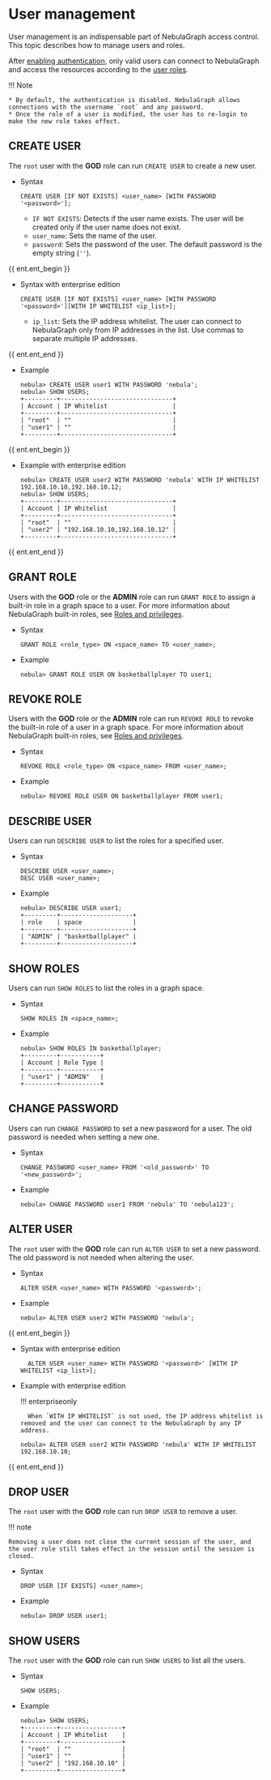 # User management

User management is an indispensable part of NebulaGraph access control. This topic describes how to manage users and roles.

After [enabling authentication](1.authentication.md), only valid users can connect to NebulaGraph and access the resources according to the [user roles](3.role-list.md).

!!! Note

    * By default, the authentication is disabled. NebulaGraph allows connections with the username `root` and any password.
    * Once the role of a user is modified, the user has to re-login to make the new role takes effect.


## CREATE USER

The `root` user with the **GOD** role can run `CREATE USER` to create a new user.

- Syntax

  ```ngql
  CREATE USER [IF NOT EXISTS] <user_name> [WITH PASSWORD '<password>'];
  ```

  - `IF NOT EXISTS`: Detects if the user name exists. The user will be created only if the user name does not exist.
  - `user_name`: Sets the name of the user.
  - `password`: Sets the password of the user. The default password is the empty string (`''`).

{{ ent.ent_begin }}
- Syntax with enterprise edition

  ```ngql
  CREATE USER [IF NOT EXISTS] <user_name> [WITH PASSWORD '<password>'][WITH IP WHITELIST <ip_list>];
  ```
  - `ip_list`: Sets the IP address whitelist. The user can connect to NebulaGraph only from IP addresses in the list. Use commas to separate multiple IP addresses.

{{ ent.ent_end }}

- Example

  ```ngql
  nebula> CREATE USER user1 WITH PASSWORD 'nebula';
  nebula> SHOW USERS;
  +---------+-------------------------------+
  | Account | IP Whitelist                  |
  +---------+-------------------------------+
  | "root"  | ""                            |
  | "user1" | ""                            |
  +---------+-------------------------------+
  ```

{{ ent.ent_begin }}
- Example with enterprise edition

  ```ngql
  nebula> CREATE USER user2 WITH PASSWORD 'nebula' WITH IP WHITELIST 192.168.10.10,192.168.10.12;
  nebula> SHOW USERS;
  +---------+-------------------------------+
  | Account | IP Whitelist                  |
  +---------+-------------------------------+
  | "root"  | ""                            |
  | "user2" | "192.168.10.10,192.168.10.12" |
  +---------+-------------------------------+
  ```
{{ ent.ent_end }}

## GRANT ROLE

Users with the **GOD** role or the **ADMIN** role can run `GRANT ROLE` to assign a built-in role in a graph space to a user. For more information about NebulaGraph built-in roles, see [Roles and privileges](3.role-list.md).

* Syntax

  ```ngql
  GRANT ROLE <role_type> ON <space_name> TO <user_name>;
  ```

* Example

  ```ngql
  nebula> GRANT ROLE USER ON basketballplayer TO user1;
  ```

## REVOKE ROLE

Users with the **GOD** role or the **ADMIN** role can run `REVOKE ROLE` to revoke the built-in role of a user in a graph space. For more information about NebulaGraph built-in roles, see [Roles and privileges](3.role-list.md).

* Syntax

  ```ngql
  REVOKE ROLE <role_type> ON <space_name> FROM <user_name>;
  ```

* Example

  ```ngql
  nebula> REVOKE ROLE USER ON basketballplayer FROM user1;
  ```

## DESCRIBE USER

Users can run `DESCRIBE USER` to list the roles for a specified user.

* Syntax

  ```ngql
  DESCRIBE USER <user_name>;
  DESC USER <user_name>;
  ```

* Example

  ```ngql
  nebula> DESCRIBE USER user1;
  +---------+--------------------+
  | role    | space              |
  +---------+--------------------+
  | "ADMIN" | "basketballplayer" |
  +---------+--------------------+
  ```

## SHOW ROLES

Users can run `SHOW ROLES` to list the roles in a graph space.

* Syntax

  ```ngql
  SHOW ROLES IN <space_name>;
  ```

* Example

  ```ngql
  nebula> SHOW ROLES IN basketballplayer;
  +---------+-----------+
  | Account | Role Type |
  +---------+-----------+
  | "user1" | "ADMIN"   |
  +---------+-----------+
  ```

## CHANGE PASSWORD

Users can run `CHANGE PASSWORD` to set a new password for a user. The old password is needed when setting a new one.

* Syntax

  ```ngql
  CHANGE PASSWORD <user_name> FROM '<old_password>' TO '<new_password>';
  ```

* Example

  ```ngql
  nebula> CHANGE PASSWORD user1 FROM 'nebula' TO 'nebula123';
  ```

## ALTER USER

The `root` user with the **GOD** role can run `ALTER USER` to set a new password. The old password is not needed when altering the user.

- Syntax

  ```ngql
  ALTER USER <user_name> WITH PASSWORD '<password>';
  ```
- Example
  
  ```ngql
  nebula> ALTER USER user2 WITH PASSWORD 'nebula';
  ```

{{ ent.ent_begin }}
- Syntax with enterprise edition
  
  ```ngql
    ALTER USER <user_name> WITH PASSWORD '<password>' [WITH IP WHITELIST <ip_list>];
  ```

- Example with enterprise edition

  !!! enterpriseonly

        When `WITH IP WHITELIST` is not used, the IP address whitelist is removed and the user can connect to the NebulaGraph by any IP address.

  ```ngql
  nebula> ALTER USER user2 WITH PASSWORD 'nebula' WITH IP WHITELIST 192.168.10.10;
  ```

{{ ent.ent_end }}

## DROP USER

The `root` user with the **GOD** role can run `DROP USER` to remove a user.

!!! note

    Removing a user does not close the current session of the user, and the user role still takes effect in the session until the session is closed.

* Syntax

  ```ngql
  DROP USER [IF EXISTS] <user_name>;
  ```

* Example

  ```ngql
  nebula> DROP USER user1;
  ```

## SHOW USERS

The `root` user with the **GOD** role can run `SHOW USERS` to list all the users.

* Syntax

  ```ngql
  SHOW USERS;
  ```

* Example

  ```ngql
  nebula> SHOW USERS;
  +---------+-----------------+
  | Account | IP Whitelist    |
  +---------+-----------------+
  | "root"  | ""              |
  | "user1" | ""              |
  | "user2" | "192.168.10.10" |
  +---------+-----------------+
  ```
